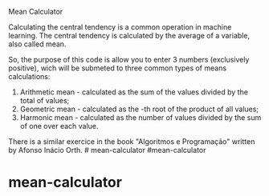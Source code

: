Mean Calculator

Calculating the central tendency is a common operation in machine learning. 
The central tendency is calculated by the average of a variable, also called mean.

So, the purpose of this code is allow you to enter 3 numbers (exclusively positive),  wich will be submeted to three common types of means calculations:
1. Arithmetic mean - calculated as the sum of the values divided by the total of values;
2. Geometric mean - calculated as the -th root of the product of all values;
3. Harmonic mean - calculated as the number of values divided by the sum of one over each value.

There is a similar exercice in the book "Algoritmos e Programação" written by Afonso Inácio Orth. # mean-calculator
#mean-calculator
# mean-calculator
